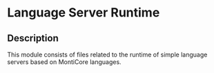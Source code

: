 <!-- (c) https://github.com/MontiCore/monticore -->
# Language Server Runtime

## Description
This module consists of files related to the runtime of simple language servers based on MontiCore languages.
